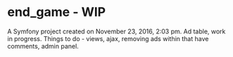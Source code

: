 end_game - WIP
========

A Symfony project created on November 23, 2016, 2:03 pm. Ad table, work in progress. Things to do - views, ajax, removing ads within that have comments, admin panel.
